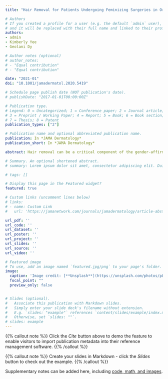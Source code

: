 ```yaml
---
title: "Hair Removal for Patients Undergoing Feminizing Surgeries in Oregon’s Medicaid Program"

# Authors
# If you created a profile for a user (e.g. the default `admin` user), write the username (folder name) here 
# and it will be replaced with their full name and linked to their profile.
authors:
- admin
- Kimberly Yee
- Geolani Dy

# Author notes (optional)
# author_notes:
# - "Equal contribution"
# - "Equal contribution"

date: "2021-01"
doi: "10.1001/jamadermatol.2020.5419"

# Schedule page publish date (NOT publication's date).
# publishDate: "2017-01-01T00:00:00Z"

# Publication type.
# Legend: 0 = Uncategorized; 1 = Conference paper; 2 = Journal article;
# 3 = Preprint / Working Paper; 4 = Report; 5 = Book; 6 = Book section;
# 7 = Thesis; 8 = Patent
publication_types: ["2"]

# Publication name and optional abbreviated publication name.
publication: In *JAMA Dermatology*
publication_short: In *JAMA Dermatology*

abstract: Hair removal can be a critical component of the gender-affirmation process for transgender patients and is often required before vaginoplasty or phalloplasty to prevent postoperative complications.1 In 2015, Oregon was one of the first of 22 states (plus Washington, DC and Puerto Rico) to cover gender-affirming surgeries in their Medicaid program.2 As of January 2020, Oregon is 1 of 6 states covering hair removal (electrolysis in October 2015 and laser procedures in October 2016) as part of presurgical preparation for genital or chest surgeries.3,4 Oregon’s plan covers these services without cost-sharing and requires procedures to be performed by board-certified dermatologists or other health care professionals licensed to perform hair removal.5 Little is known about use of electrolysis hair removal (EHR) and laser hair removal (LHR) once covered. This study describes hair removal for transgender individuals assigned male sex at birth (MSAB) in Oregon’s Medicaid program from 2015 to 2018.

# Summary. An optional shortened abstract.
# summary: Lorem ipsum dolor sit amet, consectetur adipiscing elit. Duis posuere tellus ac convallis placerat. Proin tincidunt magna sed ex sollicitudin condimentum.

# tags: []

# Display this page in the Featured widget?
featured: true

# Custom links (uncomment lines below)
# links:
# - name: Custom Link
#   url: 'https://jamanetwork.com/journals/jamadermatology/article-abstract/2775570'

url_pdf: ''
url_code: ''
url_dataset: ''
url_poster: ''
url_project: ''
url_slides: ''
url_source: ''
url_video: ''

# Featured image
# To use, add an image named `featured.jpg/png` to your page's folder. 
image:
  caption: 'Image credit: [**Unsplash**](https://unsplash.com/photos/pLCdAaMFLTE)'
  focal_point: ""
  preview_only: false


# Slides (optional).
#   Associate this publication with Markdown slides.
#   Simply enter your slide deck's filename without extension.
#   E.g. `slides: "example"` references `content/slides/example/index.md`.
#   Otherwise, set `slides: ""`.
# slides: example
---
```


{{% callout note %}}
Click the *Cite* button above to demo the feature to enable visitors to import publication metadata into their reference management software.
{{% /callout %}}

{{% callout note %}}
Create your slides in Markdown - click the *Slides* button to check out the example.
{{% /callout %}}

Supplementary notes can be added here, including [code, math, and images](https://wowchemy.com/docs/writing-markdown-latex/).
